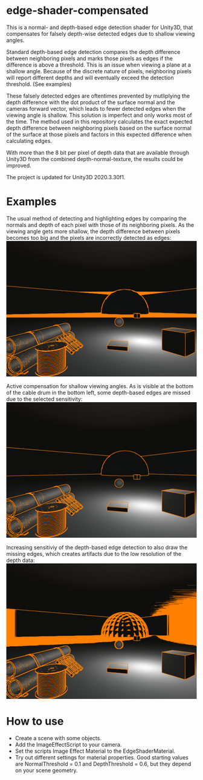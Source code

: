 # edge-shader-compensated
This is a normal- and depth-based edge detection shader for Unity3D, that compensates for falsely depth-wise detected edges due to shallow viewing angles.

Standard depth-based edge detection compares the depth difference between neighboring pixels and marks those pixels as edges if the difference is above a threshold. This is an issue when viewing a plane at a shallow angle. Because of the discrete nature of pixels, neighboring pixels will report different depths and will eventually exceed the detection threshold. (See examples)

These falsely detected edges are oftentimes prevented by mutliplying the depth difference with the dot product of the surface normal and the cameras forward vector, which leads to fewer detected edges when the viewing angle is shallow. This solution is imperfect and only works most of the time. The method used in this repository calculates the exact expected depth difference between neighboring pixels based on the surface normal of the surface at those pixels and factors in this expected difference when calculating edges.

With more than the 8 bit per pixel of depth data that are available through Unity3D from the combined depth-normal-texture, the results could be improved.

The project is updated for Unity3D 2020.3.30f1.

# Examples
The usual method of detecting and highlighting edges by comparing the normals and depth of each pixel with those of its neighboring pixels. As the viewing angle gets more shallow, the depth difference between pixels becomes too big and the pixels are incorrectly detected as edges:
![Usual method of edge detection by comparing normals and depth with neighboring pixels. As the viewing angle gets more shallow, the depth difference between pixels becomes too big and the pixels are incorrectly detected as edges](Media/example03.png?raw=true)

Active compensation for shallow viewing angles. As is visible at the bottom of the cable drum in the bottom left, some depth-based edges are missed due to the selected sensitivity:
![Working edge detection, which misses some depth-based edges](Media/example01.png?raw=true)

Increasing sensitiviy of the depth-based edge detection to also draw the missing edges, which creates artifacts due to the low resolution of the depth data:
![More sensitive depth-based edge-detection, which creates artifacts](Media/example02.png?raw=true)

# How to use
- Create a scene with some objects.
- Add the ImageEffectScript to your camera.
- Set the scripts Image Effect Material to the EdgeShaderMaterial.
- Try out different settings for material properties. Good starting values are NormalThreshold = 0.1 and DepthThreshold = 0.6, but they depend on your scene geometry.
